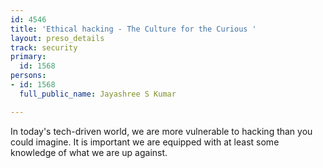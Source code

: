 ```yaml
---
id: 4546
title: 'Ethical hacking - The Culture for the Curious '
layout: preso_details
track: security
primary:
  id: 1568
persons:
- id: 1568
  full_public_name: Jayashree S Kumar

---
```

In today's tech-driven world, we are more vulnerable to hacking than you could imagine. It is important we are equipped with at least some knowledge of what we are up against.